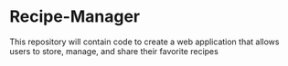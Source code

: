 # Recipe-Manager
This repository will contain code to create a web application that allows users to store, manage, and share their favorite recipes
